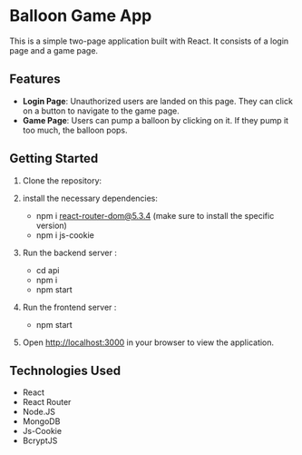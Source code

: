 # Balloon Game App

This is a simple two-page application built with React. It consists of a login page and a game page.

## Features

- **Login Page**: Unauthorized users are landed on this page. They can click on a button to navigate to the game page.
- **Game Page**: Users can pump a balloon by clicking on it. If they pump it too much, the balloon pops.

## Getting Started

1. Clone the repository:

2. install the necessary dependencies: 
    - npm i react-router-dom@5.3.4 (make sure to install  the specific version)
    - npm i js-cookie

3. Run the backend server : 
    - cd api
    - npm i
    - npm start

4. Run the frontend server :
    - npm start     


4. Open [http://localhost:3000](http://localhost:3000) in your browser to view the application.

## Technologies Used

- React
- React Router
- Node.JS
- MongoDB
- Js-Cookie
- BcryptJS



